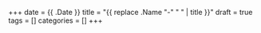 +++
date = {{ .Date }}
title = "{{ replace .Name "-" " " | title }}"
draft = true
tags = []
categories = []
+++